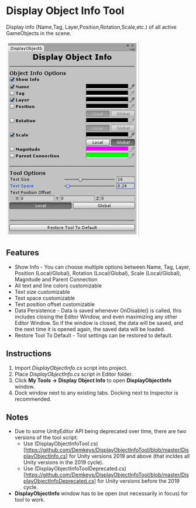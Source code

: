 # Display Object Info Tool
Display info (Name,Tag, Layer,Position,Rotation,Scale,etc.) of all active GameObjects in the scene.

![alt text](https://github.com/Demkeys/DisplayObjectInfoTool/blob/master/DisplayObjectInfo%20screenshot.png "Display Object Info")

## **Features**
* Show Info - You can choose multiple options between Name, Tag, Layer, Position (Local/Global), Rotation (Local/Global), Scale (Local/Global), Magnitude and Parent Connection
* All text and line colors customizable
* Text size customizable
* Text space customizable
* Text position offset customizable
* Data Persistence - Data is saved whenever OnDisable() is called, this includes closing the Editor Window, and even maximizing any other Editor Window. So if the window is closed, the data will be saved, and the next time it is opened again, the saved data will be loaded.
* Restore Tool To Default - Tool settings can be restored to default.

## **Instructions**
1. Import *DisplayObjectInfo.cs* script into project.
2. Place *DisplayObjectInfo.cs* script in Editor folder.
3. Click **My Tools -> Display Object Info** to open **DisplayObjectInfo** window.
4. Dock window next to any existing tabs. Docking next to Inspector is recommended.

## **Notes**
* Due to some UnityEditor API being deprecated over time, there are two versions of the tool script:
  * Use (DisplayObjectInfoTool.cs)[https://github.com/Demkeys/DisplayObjectInfoTool/blob/master/DisplayObjectInfo.cs] for Unity versions 2019 and above (that incldes all Unity versions in the 2019 cycle).
  * Use (DisplayObjectInfoToolDeprecated.cs)[https://github.com/Demkeys/DisplayObjectInfoTool/blob/master/DisplayObjectInfoDeprecated.cs] for Unity versions before the 2019 cycle.
* **DisplayObjectInfo** window has to be open (not necessarily in focus) for tool to work.
